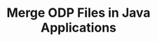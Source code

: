 ---
############################# Static ############################
layout: "autogen"
draft: false
path: "merger/java/odp/"
otherformats: PDF BMP CSV DOC DOCM DOCX DOT DOTM DOTX EPUB Excel HTML Image MHT MHTML ODS ODT OTP OTT PNG POTM POTX PPS PPSM PPSX PPT PPTM PPTX PS RTF TEX TIF TIFF TSV TXT VDX Visio VSDM VSDX VSSX VSSM VSTM VSTX VSX VTX Web Word Worksheet XLAM XLS XLSB XLSM XLSX XLT XLTM XLTX XPS

############################# Head ############################
head_title: "Merge ODP Files via Java & J2SE Documents Merger API"
head_description: "Merge multiple ODP files into a single file using Java documents merger API with all data, style and formatting as the source documents."

############################# Header ############################
title: "Merge ODP Files in Java Applications"
description: "Merge multiple ODP files into a single file using Java documents merger API. Merge selected pages or page ranges from various source documents into a single resultant document with all data, style and formatting as the source documents."

############################# SubMenu ############################
submenu:
    enable: true

############################# About ############################
about:
    enable: true
    title: "GroupDocs.Merger for Java API"
    content: |
        GroupDocs.Merger for Java library offers a simple solution to safely merge & split between a wide range of document formats including PDF, Microsoft Office (Word, Excel, PowerPoint, OneNote), OpenDocument, HTML, images and many others within .NET applications. By adding just a few lines of the code, perform several document operations such as move, remove, rotate, swap, extract or change the orientation of pages within the documents. The documents merging API also supports previewing document pages as an image to analyse the document structure, formatting and content on the page.
        
        GroupDocs.Merger APIs are well supported on all major operating systems and Java versions including J2SE 7.0 (1.7), J2SE 8.0 (1.8) and Java 10.

############################# Steps ############################
steps:
    enable: true
    title_left: "Merge Two or More ODP Files in Java"
    content_left: |
        [GroupDocs.Merger](https://products.groupdocs.com/merger/java/) makes it easy for Java developers to merge multiple ODP files by implementing a few easy steps.

        *   Create an instance of **Merger** class and load ODP file.
        *   Call **Join** method of **Merger** class instance and load another ODP file.
        *   Call **Save** method of **Merger** class instance to save the merged document.
        
    title_right: "System Requirements"
    content_right: |
        Before executing the code example below, please make sure that you have the following prerequisites installed on your system.

        *   Operating Systems: Microsoft Windows, Linux, MacOS
        *   Development Environments: NetBeans, IntelliJ IDEA, Eclipse
        *   Frameworks: Java 7 (1.7) and above
        *   Download the latest version of GroupDocs.Merger for Java from [Maven](https://repository.groupdocs.com/webapp/#/artifacts/browse/tree/General/repo/com/groupdocs/groupdocs-merger)
        
    code: |
        ```java
        // Merge ODP files using GroupDocs.Merger API
        // Instantiate Merger with input ODP document
        Merger merger = new Merger("input_1.odp"))
          {
            // Call Join method of Merger class instance and pass second source document path
            merger.Join("input_2.odp");
            
            // Call Save method of Merger class instance to save merged document
            merger.Save("merged-file.odp");
          }
        ```
        

demos:
    enable: true
        

about_formats:
    enable: true


more_formats:
    enable: true


back_to_top:
    enable: true
---